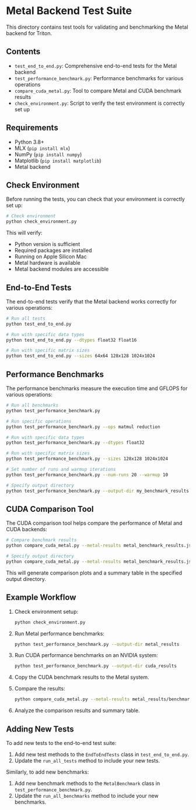 # Metal Backend Test Suite

This directory contains test tools for validating and benchmarking the Metal backend for Triton.

## Contents

- `test_end_to_end.py`: Comprehensive end-to-end tests for the Metal backend
- `test_performance_benchmark.py`: Performance benchmarks for various operations
- `compare_cuda_metal.py`: Tool to compare Metal and CUDA benchmark results
- `check_environment.py`: Script to verify the test environment is correctly set up

## Requirements

- Python 3.8+
- MLX (`pip install mlx`)
- NumPy (`pip install numpy`)
- Matplotlib (`pip install matplotlib`)
- Metal backend

## Check Environment

Before running the tests, you can check that your environment is correctly set up:

```bash
# Check environment
python check_environment.py
```

This will verify:
- Python version is sufficient
- Required packages are installed
- Running on Apple Silicon Mac
- Metal hardware is available
- Metal backend modules are accessible

## End-to-End Tests

The end-to-end tests verify that the Metal backend works correctly for various operations:

```bash
# Run all tests
python test_end_to_end.py

# Run with specific data types
python test_end_to_end.py --dtypes float32 float16

# Run with specific matrix sizes
python test_end_to_end.py --sizes 64x64 128x128 1024x1024
```

## Performance Benchmarks

The performance benchmarks measure the execution time and GFLOPS for various operations:

```bash
# Run all benchmarks
python test_performance_benchmark.py

# Run specific operations
python test_performance_benchmark.py --ops matmul reduction

# Run with specific data types
python test_performance_benchmark.py --dtypes float32

# Run with specific matrix sizes
python test_performance_benchmark.py --sizes 128x128 1024x1024

# Set number of runs and warmup iterations
python test_performance_benchmark.py --num-runs 20 --warmup 10

# Specify output directory
python test_performance_benchmark.py --output-dir my_benchmark_results
```

## CUDA Comparison Tool

The CUDA comparison tool helps compare the performance of Metal and CUDA backends:

```bash
# Compare benchmark results
python compare_cuda_metal.py --metal-results metal_benchmark_results.json --cuda-results cuda_benchmark_results.json

# Specify output directory
python compare_cuda_metal.py --metal-results metal_benchmark_results.json --cuda-results cuda_benchmark_results.json --output-dir comparison_results
```

This will generate comparison plots and a summary table in the specified output directory.

## Example Workflow

1. Check environment setup:
   ```bash
   python check_environment.py
   ```

2. Run Metal performance benchmarks:
   ```bash
   python test_performance_benchmark.py --output-dir metal_results
   ```

3. Run CUDA performance benchmarks on an NVIDIA system:
   ```bash
   python test_performance_benchmark.py --output-dir cuda_results
   ```

4. Copy the CUDA benchmark results to the Metal system.

5. Compare the results:
   ```bash
   python compare_cuda_metal.py --metal-results metal_results/benchmark_results.json --cuda-results cuda_results/benchmark_results.json --output-dir comparison
   ```

6. Analyze the comparison results and summary table.

## Adding New Tests

To add new tests to the end-to-end test suite:

1. Add new test methods to the `EndToEndTests` class in `test_end_to_end.py`.
2. Update the `run_all_tests` method to include your new tests.

Similarly, to add new benchmarks:

1. Add new benchmark methods to the `MetalBenchmark` class in `test_performance_benchmark.py`.
2. Update the `run_all_benchmarks` method to include your new benchmarks. 